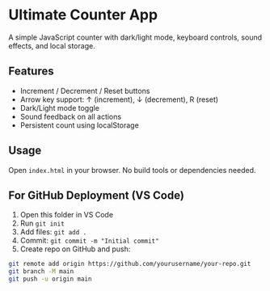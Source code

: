 # Ultimate Counter App

A simple JavaScript counter with dark/light mode, keyboard controls, sound effects, and local storage.

## Features
- Increment / Decrement / Reset buttons
- Arrow key support: ↑ (increment), ↓ (decrement), R (reset)
- Dark/Light mode toggle
- Sound feedback on all actions
- Persistent count using localStorage

## Usage
Open `index.html` in your browser. No build tools or dependencies needed.

## For GitHub Deployment (VS Code)
1. Open this folder in VS Code
2. Run `git init`
3. Add files: `git add .`
4. Commit: `git commit -m "Initial commit"`
5. Create repo on GitHub and push:

```bash
git remote add origin https://github.com/yourusername/your-repo.git
git branch -M main
git push -u origin main
```
